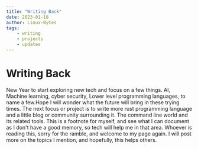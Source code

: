 ```yaml
---
title: "Writing Back"
date: 2023-01-18
author: Linux-Bytes
tags:
    - writing
    - projects
    - updates
---
```


# Writing Back

New Year to start exploring new tech and focus on a few things. AI, Machine learning, cyber security, Lower level programming languages, to name a few.Hope I will wonder what the future will bring in these trying times. The next focus or project is to write more rust programming language and a little blog or community surrounding it. The command line world and its related tools. This is a footnote for myself, and see what I can document as I don't have a good memory, so tech will help me in that area. Whoever is reading this, sorry for the ramble, and welcome to my page again. I will post more on the topics I mention, and hopefully, this helps others.

